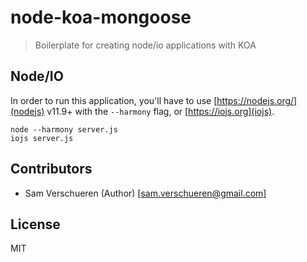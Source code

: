 # node-koa-mongoose

> Boilerplate for creating node/io applications with KOA

## Node/IO
In order to run this application, you'll have to use [https://nodejs.org/](nodejs) v11.9+ with the ```--harmony``` flag, or [https://iojs.org](iojs).

```
node --harmony server.js
iojs server.js
```

## Contributors

- Sam Verschueren (Author) [<sam.verschueren@gmail.com>]

## License
MIT
